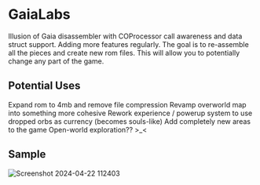 # GaiaLabs
Illusion of Gaia disassembler with COProcessor call awareness and data struct support. Adding more features regularly.
The goal is to re-assemble all the pieces and create new rom files. This will allow you to potentially change any part of the game.

## Potential Uses
Expand rom to 4mb and remove file compression
Revamp overworld map into something more cohesive
Rework experience / powerup system to use dropped orbs as currency (becomes souls-like)
Add completely new areas to the game
Open-world exploration??  >_<

## Sample
![Screenshot 2024-04-22 112403](https://github.com/Azarem/GaiaLabs/assets/7395229/34fa7b2b-6b02-4c93-a79c-9569ae44e4ae)

